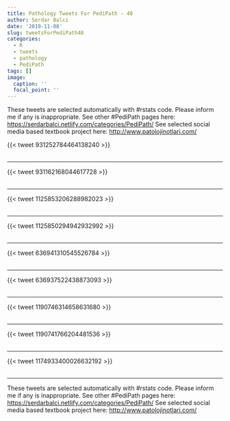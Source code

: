 ```yaml
---
title: Pathology Tweets For PediPath - 40
author: Serdar Balci
date: '2019-11-08'
slug: tweetsForPediPath40
categories:
  - R
  - tweets
  - pathology
  - PediPath
tags: []
image:
  caption: ''
  focal_point: ''
---
```



These tweets are selected automatically with #rstats code. Please inform me if any is inappropriate.
See other #PediPath pages here: https://serdarbalci.netlify.com/categories/PediPath/ 
See selected social media based textbook project here: http://www.patolojinotlari.com/

{{< tweet 931252784464138240 >}}
<br>
<br>
<hr>
{{< tweet 931162168044617728 >}}
<br>
<br>
<hr>
{{< tweet 1125853206288982023 >}}
<br>
<br>
<hr>
{{< tweet 1125850294942932992 >}}
<br>
<br>
<hr>
{{< tweet 636941310545526784 >}}
<br>
<br>
<hr>
{{< tweet 636937522438873093 >}}
<br>
<br>
<hr>
{{< tweet 1190746314658631680 >}}
<br>
<br>
<hr>
{{< tweet 1190741766204481536 >}}
<br>
<br>
<hr>
{{< tweet 1174933400026632192 >}}
<br>
<br>
<hr>


These tweets are selected automatically with #rstats code. Please inform me if any is inappropriate.
See other #PediPath pages here: https://serdarbalci.netlify.com/categories/PediPath/ 
See selected social media based textbook project here: http://www.patolojinotlari.com/
